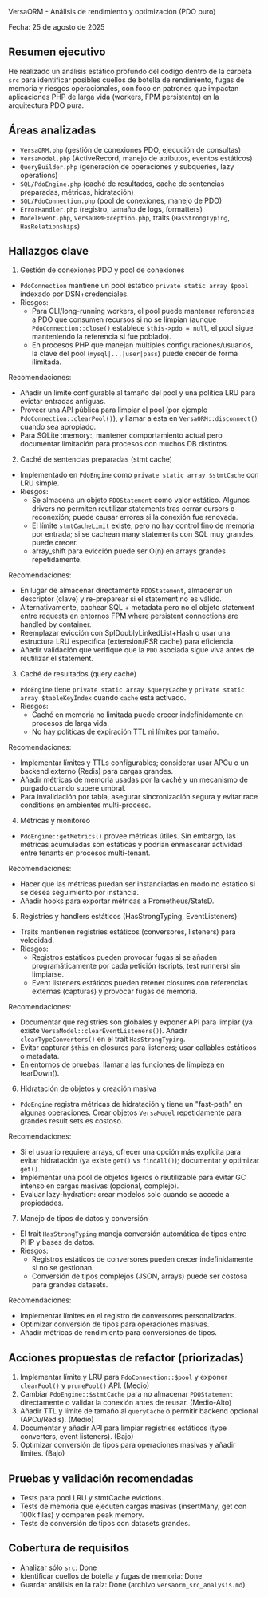 VersaORM - Análisis de rendimiento y optimización (PDO puro)

Fecha: 25 de agosto de 2025

Resumen ejecutivo
-----------------
He realizado un análisis estático profundo del código dentro de la carpeta `src` para identificar posibles cuellos de botella de rendimiento, fugas de memoria y riesgos operacionales, con foco en patrones que impactan aplicaciones PHP de larga vida (workers, FPM persistente) en la arquitectura PDO pura.

Áreas analizadas
-----------------
- `VersaORM.php` (gestión de conexiones PDO, ejecución de consultas)
- `VersaModel.php` (ActiveRecord, manejo de atributos, eventos estáticos)
- `QueryBuilder.php` (generación de operaciones y subqueries, lazy operations)
- `SQL/PdoEngine.php` (caché de resultados, cache de sentencias preparadas, métricas, hidratación)
- `SQL/PdoConnection.php` (pool de conexiones, manejo de PDO)
- `ErrorHandler.php` (registro, tamaño de logs, formatters)
- `ModelEvent.php`, `VersaORMException.php`, traits (`HasStrongTyping`, `HasRelationships`)

Hallazgos clave
--------------

1) Gestión de conexiones PDO y pool de conexiones
- `PdoConnection` mantiene un pool estático `private static array $pool` indexado por DSN+credenciales.
- Riesgos:
  - Para CLI/long-running workers, el pool puede mantener referencias a PDO que consumen recursos si no se limpian (aunque `PdoConnection::close()` establece `$this->pdo = null`, el pool sigue manteniendo la referencia si fue poblado).
  - En procesos PHP que manejan múltiples configuraciones/usuarios, la clave del pool (`mysql|...|user|pass`) puede crecer de forma ilimitada.

Recomendaciones:
- Añadir un límite configurable al tamaño del pool y una política LRU para evictar entradas antiguas.
- Proveer una API pública para limpiar el pool (por ejemplo `PdoConnection::clearPool()`), y llamar a esta en `VersaORM::disconnect()` cuando sea apropiado.
- Para SQLite :memory:, mantener comportamiento actual pero documentar limitación para procesos con muchos DB distintos.

2) Caché de sentencias preparadas (stmt cache)
- Implementado en `PdoEngine` como `private static array $stmtCache` con LRU simple.
- Riesgos:
  - Se almacena un objeto `PDOStatement` como valor estático. Algunos drivers no permiten reutilizar statements tras cerrar cursors o reconexión; puede causar errores si la conexión fue renovada.
  - El límite `stmtCacheLimit` existe, pero no hay control fino de memoria por entrada; si se cachean many statements con SQL muy grandes, puede crecer.
  - array_shift para evicción puede ser O(n) en arrays grandes repetidamente.

Recomendaciones:
- En lugar de almacenar directamente `PDOStatement`, almacenar un descriptor (clave) y re-preparear si el statement no es válido.
- Alternativamente, cachear SQL + metadata pero no el objeto statement entre requests en entornos FPM where persistent connections are handled by container.
- Reemplazar evicción con SplDoublyLinkedList+Hash o usar una estructura LRU específica (extensión/PSR cache) para eficiencia.
- Añadir validación que verifique que la `PDO` asociada sigue viva antes de reutilizar el statement.

3) Caché de resultados (query cache)
- `PdoEngine` tiene `private static array $queryCache` y `private static array $tableKeyIndex` cuando `cache` está activado.
- Riesgos:
  - Caché en memoria no limitada puede crecer indefinidamente en procesos de larga vida.
  - No hay políticas de expiración TTL ni límites por tamaño.

Recomendaciones:
- Implementar límites y TTLs configurables; considerar usar APCu o un backend externo (Redis) para cargas grandes.
- Añadir métricas de memoria usadas por la caché y un mecanismo de purgado cuando supere umbral.
- Para invalidación por tabla, asegurar sincronización segura y evitar race conditions en ambientes multi-proceso.

4) Métricas y monitoreo
- `PdoEngine::getMetrics()` provee métricas útiles. Sin embargo, las métricas acumuladas son estáticas y podrían enmascarar actividad entre tenants en procesos multi-tenant.

Recomendaciones:
- Hacer que las métricas puedan ser instanciadas en modo no estático si se desea seguimiento por instancia.
- Añadir hooks para exportar métricas a Prometheus/StatsD.

5) Registries y handlers estáticos (HasStrongTyping, EventListeners)
- Traits mantienen registries estáticos (conversores, listeners) para velocidad.
- Riesgos:
  - Registros estáticos pueden provocar fugas si se añaden programáticamente por cada petición (scripts, test runners) sin limpiarse.
  - Event listeners estáticos pueden retener closures con referencias externas (capturas) y provocar fugas de memoria.

Recomendaciones:
- Documentar que registries son globales y exponer API para limpiar (ya existe `VersaModel::clearEventListeners()`). Añadir `clearTypeConverters()` en el trait `HasStrongTyping`.
- Evitar capturar `$this` en closures para listeners; usar callables estáticos o metadata.
- En entornos de pruebas, llamar a las funciones de limpieza en tearDown().

6) Hidratación de objetos y creación masiva
- `PdoEngine` registra métricas de hidratación y tiene un "fast-path" en algunas operaciones. Crear objetos `VersaModel` repetidamente para grandes result sets es costoso.

Recomendaciones:
- Si el usuario requiere arrays, ofrecer una opción más explícita para evitar hidratación (ya existe `get()` vs `findAll()`); documentar y optimizar `get()`.
- Implementar una pool de objetos ligeros o reutilizable para evitar GC intenso en cargas masivas (opcional, complejo).
- Evaluar lazy-hydration: crear modelos solo cuando se accede a propiedades.

7) Manejo de tipos de datos y conversión
- El trait `HasStrongTyping` maneja conversión automática de tipos entre PHP y bases de datos.
- Riesgos:
  - Registros estáticos de conversores pueden crecer indefinidamente si no se gestionan.
  - Conversión de tipos complejos (JSON, arrays) puede ser costosa para grandes datasets.

Recomendaciones:
- Implementar límites en el registro de conversores personalizados.
- Optimizar conversión de tipos para operaciones masivas.
- Añadir métricas de rendimiento para conversiones de tipos.

Acciones propuestas de refactor (priorizadas)
--------------------------------------------
1) Implementar límite y LRU para `PdoConnection::$pool` y exponer `clearPool()` y `prunePool()` API. (Medio)
2) Cambiar `PdoEngine::$stmtCache` para no almacenar `PDOStatement` directamente o validar la conexión antes de reusar. (Medio-Alto)
3) Añadir TTL y límite de tamaño al `queryCache` o permitir backend opcional (APCu/Redis). (Medio)
4) Documentar y añadir API para limpiar registries estáticos (type converters, event listeners). (Bajo)
5) Optimizar conversión de tipos para operaciones masivas y añadir límites. (Bajo)

Pruebas y validación recomendadas
---------------------------------
- Tests para pool LRU y stmtCache evictions.
- Tests de memoria que ejecuten cargas masivas (insertMany, get con 100k filas) y comparen peak memory.
- Tests de conversión de tipos con datasets grandes.

Cobertura de requisitos
-----------------------
- Analizar sólo `src`: Done
- Identificar cuellos de botella y fugas de memoria: Done
- Guardar análisis en la raíz: Done (archivo `versaorm_src_analysis.md`)
